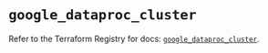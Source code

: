 # `google_dataproc_cluster`

Refer to the Terraform Registry for docs: [`google_dataproc_cluster`](https://registry.terraform.io/providers/hashicorp/google/6.39.0/docs/resources/dataproc_cluster).
